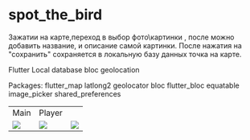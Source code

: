 # spot_the_bird

Зажатии на карте,переход в выбор фото\картинки , после можно добавить название,
 и описание самой картинки. После нажатия на "сохранить" сохраняется в локальную базу данных точка на карте.
 
 Flutter
 Local database
 bloc
 geolocation


 Packages: 
    flutter_map
    latlong2
    geolocator
    bloc
    flutter_bloc
    equatable
    image_picker
    shared_preferences
<table>
  <tr>
    <td> Main  </td>
     <td> Player</td>
  </tr>
    <tr>
    <td valign="top"><img src="https://user-images.githubusercontent.com/91971233/204857787-e59c76aa-c6aa-4b36-9f60-b47e06e8ab63.png"></td>    
    <td valign="top"><img src="https://user-images.githubusercontent.com/91971233/204857852-5c89ca13-c3a0-4b03-a467-8a327153321e.png"></td>    
    <td valign="top"><img src="https://user-images.githubusercontent.com/91971233/204857560-2069b89e-91c2-4854-99a1-7d1e9888a33f.png"></td>
      </tr>
 </table>
